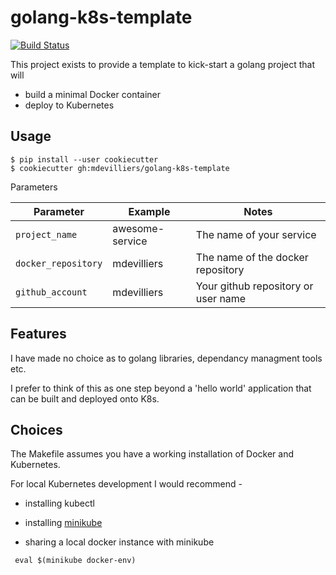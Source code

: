 # golang-k8s-template


[![Build Status](https://travis-ci.org/mdevilliers/golang-k8s-template.svg?branch=master)](https://travis-ci.org/mdevilliers/golang-k8s-template)

This project exists to provide a template to kick-start a golang project that will 

- build a minimal Docker container
- deploy to Kubernetes


## Usage

```
$ pip install --user cookiecutter
$ cookiecutter gh:mdevilliers/golang-k8s-template
```

Parameters

Parameter              | Example          | Notes
-----------------------|------------------|-----------------------------------
`project_name`         | awesome-service  | The name of your service
`docker_repository`    | mdevilliers      | The name of the docker repository
`github_account`       | mdevilliers      | Your github repository or user name


## Features

I have made no choice as to golang libraries, dependancy managment tools etc. 

I prefer to think of this as one step beyond a 'hello world' application that can be built and deployed onto K8s.

## Choices

The Makefile assumes you have a working installation of Docker and Kubernetes.

For local Kubernetes development I would recommend -

- installing kubectl
- installing [minikube](https://github.com/kubernetes/minikube)

- sharing a local docker instance with minikube

```
 eval $(minikube docker-env)
```

